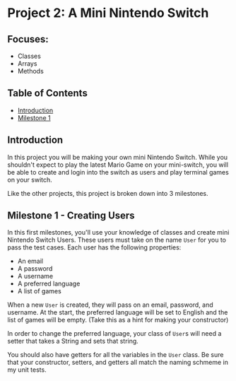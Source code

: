 # Project 2: A Mini Nintendo Switch

## Focuses:
- Classes
- Arrays
- Methods

## Table of Contents
- [Introduction](#introduction)
- [Milestone 1](#milestone-1---creating-users)


## Introduction
In this project you will be making your own mini Nintendo Switch. While you shouldn't expect to play the latest Mario Game on your mini-switch, you will be able to create and login into the switch as users and play terminal games on your switch.

Like the other projects, this project is broken down into 3 milestones.

## Milestone 1 - Creating Users
In this first milestones, you'll use your knowledge of classes and create mini Nintendo Switch Users. These users must take on the name `User` for you to pass the test cases. Each user has the following properties:
- An email
- A password
- A username
- A preferred language
- A list of games

When a new `User` is created, they will pass on an email, password, and username. At the start, the preferred language will be set to English and the list of games will be empty. (Take this as a hint for making your constructor)

In order to change the preferred language, your class of `User`s will need a setter that takes a String and sets that string.

You should also have getters for all the variables in the `User` class. Be sure that your constructor, setters, and getters all match the naming schmeme in my unit tests. 



